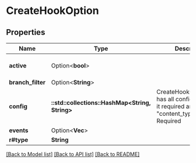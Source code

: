 # CreateHookOption

## Properties

Name | Type | Description | Notes
------------ | ------------- | ------------- | -------------
**active** | Option<**bool**> |  | [optional][default to false]
**branch_filter** | Option<**String**> |  | [optional]
**config** | **::std::collections::HashMap<String, String>** | CreateHookOptionConfig has all config options in it required are \"content_type\" and \"url\" Required | 
**events** | Option<**Vec<String>**> |  | [optional]
**r#type** | **String** |  | 

[[Back to Model list]](../README.md#documentation-for-models) [[Back to API list]](../README.md#documentation-for-api-endpoints) [[Back to README]](../README.md)



